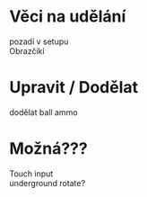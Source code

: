 # Věci na udělání

pozadí v setupu\
Obrazčikí

# Upravit / Dodělat

dodělat ball ammo

# Možná???

Touch input\
underground rotate?
